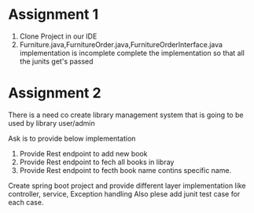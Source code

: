 # Assignment 1

1. Clone Project in our IDE 
2. Furniture.java,FurnitureOrder.java,FurnitureOrderInterface.java  implementation is incomplete 
complete the implementation so that all the junits get's passed


# Assignment 2

There is a need co create library management system that is going to be used by library user/admin

Ask is to provide below implementation

1. Provide Rest endpoint to add new book 
2. Provide Rest endpoint to fech all books in libray
3. Provide Rest endpoint to fecth book name contins specific name.

Create spring boot project and provide different layer implementation like controller, service, Exception handling
Also plese add junit test case for each case.


